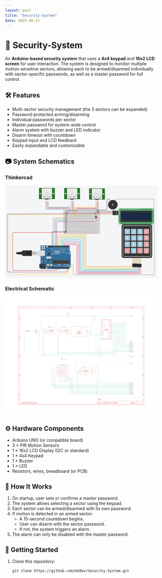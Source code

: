 ```yaml
---
layout: post
title: "Security-System"
date: 2025-06-21
---
```


# 🔐 Security-System

An **Arduino-based security system** that uses a **4x4 keypad** and **16x2 LCD screen** for user interaction. The system is designed to monitor multiple motion-sensitive sectors, allowing each to be armed/disarmed individually with sector-specific passwords, as well as a master password for full control.

## 🛠 Features

- Multi-sector security management (the 3 sectors can be expanded)
- Password-protected arming/disarming
- Individual passwords per sector
- Master password for system-wide control
- Alarm system with buzzer and LED indicator
- Disarm timeout with countdown
- Keypad input and LCD feedback
- Easily expandable and customizable

## 📷 System Schematics

### Thinkercad 
![Electronical Schematic](images/ElectronicalSchema.png)

### Electrical Schematic  
![Electrical Schematic](images/ElectricalSchema.png)

## ⚙️ Hardware Components

- Arduino UNO (or compatible board)
- 3 × PIR Motion Sensors
- 1 × 16x2 LCD Display (I2C or standard)
- 1 × 4x4 Keypad
- 1 × Buzzer
- 1 × LED
- Resistors, wires, breadboard (or PCB)

## 🧠 How It Works

1. On startup, user sets or confirms a master password.
2. The system allows selecting a sector using the keypad.
3. Each sector can be armed/disarmed with its own password.
4. If motion is detected in an armed sector:
   - A 15-second countdown begins.
   - User can disarm with the sector password.
   - If not, the system triggers an alarm.
5. The alarm can only be disabled with the master password.

## 🚀 Getting Started

1. Clone this repository:
   ```bash
   git clone https://github.com/m10ev/Security-System.git
